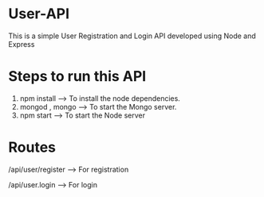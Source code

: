 # User-API
This is a simple User Registration and Login API developed using Node and Express

# Steps to run this API
1. npm install     --> To install the node dependencies.
2. mongod , mongo  --> To start the Mongo server.
3. npm start       --> To start the Node server

# Routes
/api/user/register --> For registration         

/api/user.login    --> For login
